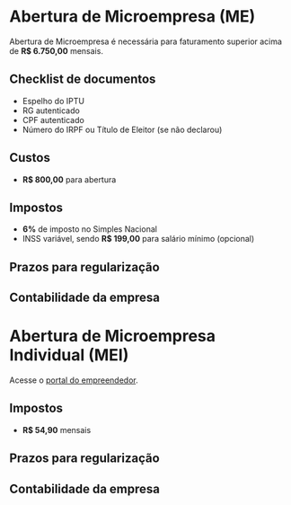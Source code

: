 # Abertura de Microempresa (ME)

Abertura de Microempresa é necessária para faturamento superior acima de **R$ 6.750,00** mensais.

## Checklist de documentos

- Espelho do IPTU
- RG autenticado
- CPF autenticado
- Número do IRPF ou Título de Eleitor (se não declarou)

## Custos

- **R$ 800,00** para abertura

## Impostos 

- **6%** de imposto no Simples Nacional
- INSS variável, sendo **R$ 199,00** para salário mínimo (opcional)

## Prazos para regularização

## Contabilidade da empresa

# Abertura de Microempresa Individual (MEI)

Acesse o [portal do empreendedor](http://www.portaldoempreendedor.gov.br/temas/quero-ser/formalize-se/formalize-se-1).

## Impostos

- **R$ 54,90** mensais

## Prazos para regularização

## Contabilidade da empresa
